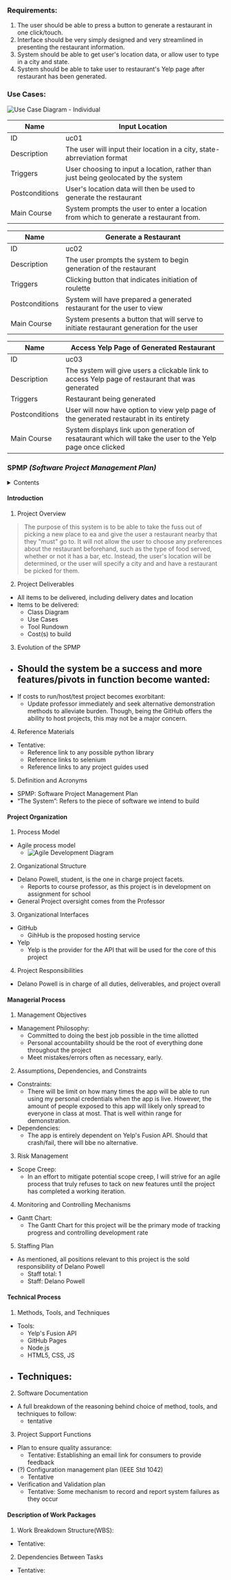 ### Requirements: 
1. The user should be able to press a button to generate a restaurant in one click/touch.
2. Interface should be very simply designed and very streamlined in presenting the restaurant information.
3. System should be able to get user's location data, or allow user to type in a city and state. 
4. System should be able to take user to restaurant's Yelp page after restaurant has been generated.

### Use Cases:
![Use Case Diagram - Individual](https://user-images.githubusercontent.com/69657272/112183043-3dbc2480-8bd4-11eb-8d54-3aa09ac380b7.png)


| Name           |  Input Location |
|----------------|------------------------------------------------------------------------------------------------------------------------------------------------------------------------|
| ID             | uc01  |
| Description    | The user will input their location in a city, state-abrreviation format |
| Triggers       | User choosing to input a location, rather than just being geolocated by the system|
| Postconditions | User's location data will then be used to generate the restaurant|
| Main Course    | System prompts the user to enter a location from which to generate a restaurant from.            |

| Name           | Generate a Restaurant                                                                                                                |
|----------------|-------------------------------------------------------------------------------------------------------------------------------------------|
| ID             | uc02                                                                                                                                      |
| Description    | The user prompts the system to begin generation of the restaurant                                                                         |
| Triggers       | Clicking button that indicates initiation of roulette       |
| Postconditions | System will have prepared a generated restaurant for the user to view                                                                     |
| Main Course    | System presents a button that will serve to initiate restaurant generation for the user |

| Name           | Access Yelp Page of Generated Restaurant                                                                                           |
|----------------|----------------------------------------------------------------------------------------------------------------|
| ID             | uc03                                                                                                           |
| Description    | The system will give users a clickable link to access Yelp page of restaurant that was generated                       |
| Triggers       | Restaurant being generated                                                                                                |
| Postconditions | User will now have option to view yelp page of the generated restaurabt in its entirety                         |
| Main Course    | System displays link upon generation of resataurant which will take the user to the Yelp page once clicked |



### SPMP *(Software Project Management Plan)*
<details>
  <summary>Contents</summary>
    
  1. [Introduction](https://github.com/LanoCodes/Individual-Project-COSC412/blob/main/README.md#introduction)
  2. [Project Organization](https://github.com/LanoCodes/Individual-Project-COSC412/blob/main/README.md#project-organization)
  3. [Managerial Process](https://github.com/LanoCodes/Individual-Project-COSC412/blob/main/README.md#managerial-process)
  4. [Technical Process](https://github.com/LanoCodes/Individual-Project-COSC412/blob/main/README.md#technical-process)
  5. [Description of Work Packages](https://github.com/LanoCodes/Individual-Project-COSC412/blob/main/README.md#description-of-work-packages)
  
</details>

#### Introduction
1. Project Overview
>The purpose of this system is to be able to take the fuss out of picking a new place to ea and give the user a restaurant nearby that they "must" go to. It will not allow the user to choose any preferences about the restaurant beforehand, such as the type of food served, whether or not it has a bar, etc. Instead, the user's location will be determined, or the user will specify a city and and have a restaurant be picked for them.
2. Project Deliverables
- All items to be delivered, including delivery dates and location
- Items to be delivered:
    -  Class Diagram
    -  Use Cases
    -  Tool Rundown
    -  Cost(s) to build
3. Evolution of the SPMP
- Should the system be a success and more features/pivots in function become wanted:
    -  
- If costs to run/host/test project becomes exorbitant:
    -  Update professor immediately and seek alternative demonstration methods to alleviate burden. Though, being the GitHub offers the ability to host projects, this may not be a major concern.
  

4. Reference Materials 
- Tentative:
    -  Reference link to any possible python library
    -  Reference links to selenium
    -  Reference links to any project guides used

5. Definition and Acronyms
- SPMP: Software Project Management Plan
- “The System”: Refers to the piece of software we intend to build

#### Project Organization
1. Process Model
  - Agile process model
    - ![Agile Development Diagram](https://user-images.githubusercontent.com/69657272/112192422-4fee9080-8bdd-11eb-8f2e-a64335fce865.png)

2. Organizational Structure
- Delano Powell, student, is the one in charge project facets. 
  - Reports to course professor, as this project is in development on assignment for school
- General Project oversight comes from the Professor

3. Organizational Interfaces
- GitHub 
  - GihHub is the proposed hosting service 
- Yelp
  -  Yelp is the provider for the API that will be used for the core of this project

4. Project Responsibilities
- Delano Powell is in charge of all duties, deliverables, and project overall

#### Managerial Process
1. Management Objectives
- Management Philosophy:
    - Committed to doing the best job possible in the time allotted
    - Personal accountability should be the root of everything done throughout the project
    - Meet mistakes/errors often as necessary, early.

2.  Assumptions, Dependencies, and Constraints
  - Constraints:
    - There will be limit on how many times the app will be able to run using my personal credentials when the app is live. However, the amount of people exposed to this app will likely only spread to everyone in class at most. That is well within range for demonstration.
  - Dependencies: 
    - The app is entirely dependent on Yelp's Fusion API. Should that crash/fail, there will bbe no alternative.

3. Risk Management
- Scope Creep:
  -  In an effort to mitigate potential scope creep, I will strive for an agile process that truly refuses to tack on new features until the project has completed a working iteration.

4. Monitoring and Controlling Mechanisms
- Gantt Chart:
  -  The Gantt Chart for this project will be the primary mode of tracking progress and controlling development rate

5. Staffing Plan
- As mentioned, all positions relevant to this project is the sold responsibility of Delano Powell
  -  Staff total: 1
    -  Staff: Delano Powell

#### Technical Process
1. Methods, Tools, and Techniques
- Tools: 
    - Yelp's Fusion API
    - GitHub Pages
    - Node.js
    - HTML5, CSS, JS
- Techniques:
  -  

2. Software Documentation
- A full breakdown of the reasoning behind choice of method, tools, and techniques to follow:
    - tentative
3. Project Support Functions
- Plan to ensure quality assurance:
    - Tentative: Establishing an email link for consumers to provide feedback
- (?) Configuration management plan (IEEE Std 1042)
    - Tentative
- Verification and Validation plan
    - Tentative: Some mechanism to record and report system failures as they occur

#### Description of Work Packages
1. Work Breakdown Structure(WBS):
- Tentative:
2. Dependencies Between Tasks
- Tentative:


